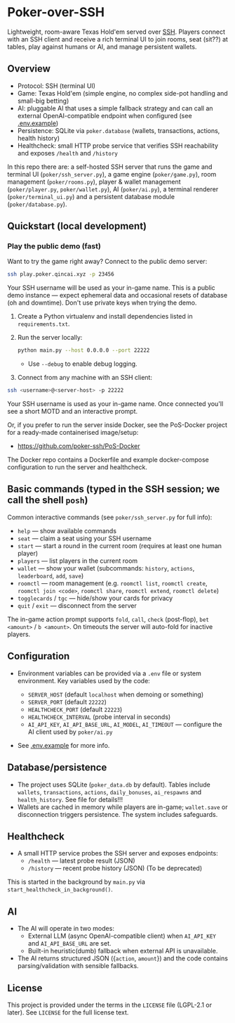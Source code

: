 # Poker-over-SSH

Lightweight, room-aware Texas Hold'em served over [SSH](https://en.wikipedia.org/wiki/Secure_Shell). Players connect with an SSH client and receive a rich terminal UI to join rooms, seat (sit??) at tables, play against humans or AI, and manage persistent wallets.

## Overview

- Protocol: SSH (terminal UI)
- Game: Texas Hold'em (simple engine, no complex side-pot handling and small-big betting)
- AI: pluggable AI that uses a simple fallback strategy and can call an external OpenAI-compatible endpoint when configured (see [.env.example](.env.example))
- Persistence: SQLite via `poker.database` (wallets, transactions, actions, health history)
- Healthcheck: small HTTP probe service that verifies SSH reachability and exposes `/health` and `/history`

In this repo there are: a self-hosted SSH server that runs the game and terminal UI (`poker/ssh_server.py`), a game engine (`poker/game.py`), room management (`poker/rooms.py`), player & wallet management (`poker/player.py`, `poker/wallet.py`), AI (`poker/ai.py`), a terminal renderer (`poker/terminal_ui.py`) and a persistent database module (`poker/database.py`).

## Quickstart (local development)

### Play the public demo (fast)

Want to try the game right away? Connect to the public demo server:

```bash
ssh play.poker.qincai.xyz -p 23456
```

Your SSH username will be used as your in-game name. This is a public demo instance — expect ephemeral data and occasional resets of database (oh and downtime). Don't use private keys when trying the demo.

1. Create a Python virtualenv and install dependencies listed in `requirements.txt`.

2. Run the server locally:

    ```bash
    python main.py --host 0.0.0.0 --port 22222
    ```

    - Use `--debug` to enable debug logging.

3. Connect from any machine with an SSH client:

  ```bash
  ssh <username>@<server-host> -p 22222
  ```

  Your SSH username is used as your in-game name. Once connected you'll see a short MOTD and an interactive prompt.

  Or, if you prefer to run the server inside Docker, see the PoS-Docker project for a ready-made containerised image/setup:

  - https://github.com/poker-ssh/PoS-Docker

  The Docker repo contains a Dockerfile and example docker-compose configuration to run the server and healthcheck.

## Basic commands (typed in the SSH session; we call the shell `posh`)

Common interactive commands (see `poker/ssh_server.py` for full info):

- `help` — show available commands
- `seat` — claim a seat using your SSH username
- `start` — start a round in the current room (requires at least one human player)
- `players` — list players in the current room
- `wallet` — show your wallet (subcommands: `history`, `actions`, `leaderboard`, `add`, `save`)
- `roomctl` — room management (e.g. `roomctl list`, `roomctl create`, `roomctl join <code>`, `roomctl share`, `roomctl extend`, `roomctl delete`)
- `togglecards` / `tgc` — hide/show your cards for privacy
- `quit` / `exit` — disconnect from the server

The in-game action prompt supports `fold`, `call`, `check` (post-flop), `bet <amount>` / `b <amount>`. On timeouts the server will auto-fold for inactive players.

## Configuration

- Environment variables can be provided via a `.env` file or system environment. Key variables used by the code:
  - `SERVER_HOST` (default `localhost` when demoing or something)
  - `SERVER_PORT` (default `22222`)
  - `HEALTHCHECK_PORT` (default `22223`)
  - `HEALTHCHECK_INTERVAL` (probe interval in seconds)
  - `AI_API_KEY`, `AI_API_BASE_URL`, `AI_MODEL`, `AI_TIMEOUT` — configure the AI client used by `poker/ai.py`

- See [.env.example](.env.example) for more info.

## Database/persistence

- The project uses SQLite (`poker_data.db` by default). Tables include `wallets`, `transactions`, `actions`, `daily_bonuses`, `ai_respawns` and `health_history`. See file for details!!!
- Wallets are cached in memory while players are in-game; `wallet.save` or disconnection triggers persistence. The system includes safeguards.

## Healthcheck

- A small HTTP service probes the SSH server and exposes endpoints:
  - `/health` — latest probe result (JSON)
  - `/history` — recent probe history (JSON) (To be deprecated)

This is started in the background by `main.py` via `start_healthcheck_in_background()`.

## AI

- The AI will operate in two modes:
  - External LLM (async OpenAI-compatible client) when `AI_API_KEY` and `AI_API_BASE_URL` are set.
  - Built-in heuristic(dumb) fallback when external API is unavailable.
- The AI returns structured JSON ({`action`, `amount`}) and the code contains parsing/validation with sensible fallbacks.

## License

This project is provided under the terms in the `LICENSE` file (LGPL-2.1 or later). See `LICENSE` for the full license text.
